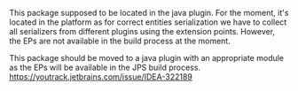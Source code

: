 This package supposed to be located in the java plugin.
For the moment, it's located in the platform as for correct entities serialization we have to collect all
serializers from different plugins using the extension points. However, the EPs are not available in the build process at the moment.

This package should be moved to a java plugin with an appropriate module as the EPs will be available in the JPS build process.
https://youtrack.jetbrains.com/issue/IDEA-322189